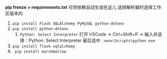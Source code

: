 **pip freeze > requirements.txt** 可将依赖自动生成在这儿
选择解析器时选择工作区版本的
1. `pip install Flask SQLAlchemy PyMySQL python-dotenv` 
2. `pip install python-dotenv`
   1. `Python: Select Interpreter` 打开 VSCode → Ctrl+Shift+P → 输入并选择：Python: Select Interpreter 最后选中 `.venv\Scripts\python.exe`
4. `pip install flask-sqlalchemy`
5. ` pip install marshmallow`
